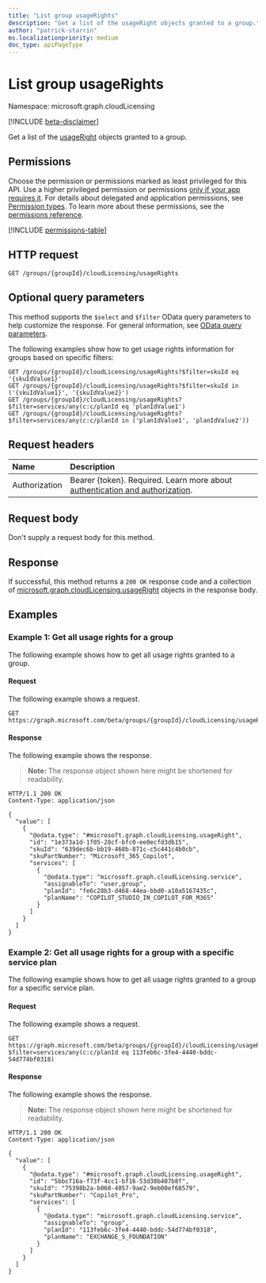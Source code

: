 ```yaml
---
title: "List group usageRights"
description: "Get a list of the usageRight objects granted to a group."
author: "patrick-starrin"
ms.localizationpriority: medium
doc_type: apiPageType
---
```


# List group usageRights

Namespace: microsoft.graph.cloudLicensing

[!INCLUDE [beta-disclaimer](../../includes/beta-disclaimer.md)]

Get a list of the [usageRight](../resources/cloudlicensing-usageright.md) objects granted to a group.

## Permissions

Choose the permission or permissions marked as least privileged for this API. Use a higher privileged permission or permissions [only if your app requires it](/graph/permissions-overview#best-practices-for-using-microsoft-graph-permissions). For details about delegated and application permissions, see [Permission types](/graph/permissions-overview#permission-types). To learn more about these permissions, see the [permissions reference](/graph/permissions-reference).

<!-- {
  "blockType": "permissions",
  "name": "cloudlicensing-groupusageright-list-permissions"
}
-->
[!INCLUDE [permissions-table](../includes/permissions/cloudlicensing-groupusageright-list-permissions.md)]

## HTTP request

<!-- {
  "blockType": "ignored"
}
-->
``` http
GET /groups/{groupId}/cloudLicensing/usageRights
```

## Optional query parameters

This method supports the `$select` and `$filter` OData query parameters to help customize the response. For general information, see [OData query parameters](/graph/query-parameters).

The following examples show how to get usage rights information for groups based on specific filters:

``` http
GET /groups/{groupId}/cloudLicensing/usageRights?$filter=skuId eq '{skuIdValue1}'
GET /groups/{groupId}/cloudLicensing/usageRights?$filter=skuId in ('{skuIdValue1}', '{skuIdValue2}')
GET /groups/{groupId}/cloudLicensing/usageRights?$filter=services/any(c:c/planId eq 'planIdValue1')
GET /groups/{groupId}/cloudLicensing/usageRights?$filter=services/any(c:c/planId in ('planIdValue1', 'planIdValue2'))
```

## Request headers

|Name|Description|
|:---|:---|
|Authorization|Bearer {token}. Required. Learn more about [authentication and authorization](/graph/auth/auth-concepts).|

## Request body

Don't supply a request body for this method.

## Response

If successful, this method returns a `200 OK` response code and a collection of [microsoft.graph.cloudLicensing.usageRight](../resources/cloudlicensing-usageright.md) objects in the response body.

## Examples

### Example 1: Get all usage rights for a group

The following example shows how to get all usage rights granted to a group.

#### Request

The following example shows a request.
<!-- {
  "blockType": "request",
  "name": "cloudlicensing-groupusageright-list-example-1"
}
-->
``` http
GET https://graph.microsoft.com/beta/groups/{groupId}/cloudLicensing/usageRights
```

#### Response

The following example shows the response.
>**Note:** The response object shown here might be shortened for readability.
<!-- {
  "blockType": "response",
  "truncated": true,
  "@odata.type": "Collection(microsoft.graph.cloudLicensing.usageRight)"
}
-->
``` http
HTTP/1.1 200 OK
Content-Type: application/json

{
  "value": [
    {
      "@odata.type": "#microsoft.graph.cloudLicensing.usageRight",
      "id": "1e373a1d-1f05-28cf-bfc0-ee0ecfd3db15",
      "skuId": "639dec6b-bb19-468b-871c-c5c441c4b0cb",
      "skuPartNumber": "Microsoft_365_Copilot",
      "services": [
        {
          "@odata.type": "microsoft.graph.cloudLicensing.service",
          "assignableTo": "user,group",
          "planId": "fe6c28b3-d468-44ea-bbd0-a10a5167435c",
          "planName": "COPILOT_STUDIO_IN_COPILOT_FOR_M365"
        }
      ]
    }
  ]
}
```

### Example 2: Get all usage rights for a group with a specific service plan

The following example shows how to get all usage rights granted to a group for a specific service plan.

#### Request

The following example shows a request.
<!-- {
  "blockType": "request",
  "name": "cloudlicensing-groupusageright-list-example-2"
}
-->
``` http
GET https://graph.microsoft.com/beta/groups/{groupId}/cloudLicensing/usageRights?$filter=services/any(c:c/planId eq 113feb6c-3fe4-4440-bddc-54d774bf0318)
```

#### Response

The following example shows the response.
>**Note:** The response object shown here might be shortened for readability.
<!-- {
  "blockType": "response",
  "truncated": true,
  "@odata.type": "Collection(microsoft.graph.cloudLicensing.usageRight)"
}
-->
``` http
HTTP/1.1 200 OK
Content-Type: application/json

{
  "value": [
    {
      "@odata.type": "#microsoft.graph.cloudLicensing.usageRight",
      "id": "5bbc716a-f73f-4cc1-bf16-53d38b407b8f",
      "skuId": "75398b2a-b060-4057-9ae2-9eb00ef68579",
      "skuPartNumber": "Copilot_Pro",
      "services": [
        {
          "@odata.type": "microsoft.graph.cloudLicensing.service",
          "assignableTo": "group",
          "planId": "113feb6c-3fe4-4440-bddc-54d774bf0318",
          "planName": "EXCHANGE_S_FOUNDATION"
        }
      ]
    }
  ]
}
```


